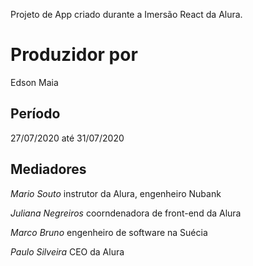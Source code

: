 Projeto de App criado durante a Imersão React da Alura.

# Produzidor por
Edson Maia

## Período

27/07/2020 até 31/07/2020

## Mediadores

*Mario Souto*
instrutor da Alura, engenheiro Nubank
  
*Juliana Negreiros*
coorndenadora de front-end da Alura
  
*Marco Bruno*
engenheiro de software na Suécia
  
*Paulo Silveira*
CEO da Alura
